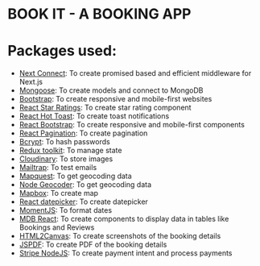# BOOK IT - A BOOKING APP

# Packages used:

- [Next Connect](https://www.npmjs.com/package/next-connect): To create promised based and efficient middleware for Next.js
- [Mongoose](https://www.npmjs.com/package/mongoose): To create models and connect to MongoDB
- [Bootstrap](https://getbootstrap.com/): To create responsive and mobile-first websites
- [React Star Ratings](https://www.npmjs.com/package/react-star-ratings): To create star rating component
- [React Hot Toast](https://www.npmjs.com/package/react-hot-toast): To create toast notifications
- [React Bootstrap](https://react-bootstrap.github.io/): To create responsive and mobile-first components
- [React Pagination](https://www.npmjs.com/package/react-js-pagination): To create pagination
- [Bcrypt](https://www.npmjs.com/package/bcryptjs): To hash passwords
- [Redux toolkit](https://redux-toolkit.js.org/): To manage state
- [Cloudinary](https://cloudinary.com/): To store images
- [Mailtrap](https://mailtrap.io/): To test emails
- [Mapquest](https://developer.mapquest.com/): To get geocoding data
- [Node Geocoder](https://www.npmjs.com/package/node-geocoder): To get geocoding data
- [Mapbox](https://www.mapbox.com/): To create map
- [React datepicker](https://www.npmjs.com/package/react-datepicker): To create datepicker
- [MomentJS](https://momentjs.com/): To format dates
- [MDB React](https://mdbootstrap.com/docs/react/): To create components to display data in tables like Bookings and Reviews
- [HTML2Canvas](https://www.npmjs.com/package/html2canvas): To create screenshots of the booking details
- [JSPDF](https://www.npmjs.com/package/jspdf): To create PDF of the booking details
- [Stripe NodeJS](https://www.npmjs.com/package/stripe): To create payment intent and process payments
